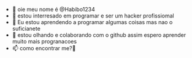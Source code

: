 - 👋 oie meu nome é @Habibo1234
- 👀 estou interresado em programar e ser um hacker profissiomal
- 🌱 Eu estou aprendendo a programar algumas coisas mas nao o suficianete
- 💞️ estou olhando e colaborando com o github assim espero aprender muito mais progranacoes
- 📫 como encontrar me?👀

<!---
Habibo1234/Habibo1234 is a ✨ special ✨ repository because its `README.md` (this file) appears on your GitHub profile.
You can click the Preview link to take a look at your changes.
--->
